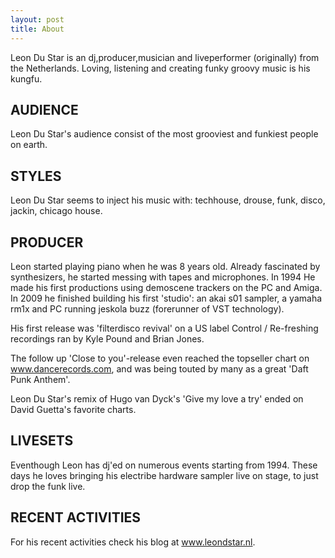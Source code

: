 ```yaml
---
layout: post
title: About
---
```


Leon Du Star is an dj,producer,musician and liveperformer (originally) from the Netherlands. 
Loving, listening and creating funky groovy music is his kungfu.

  
AUDIENCE
--------
Leon Du Star's audience consist of the most grooviest and funkiest people on earth.

STYLES
------
Leon Du Star seems to inject his music with: techhouse, drouse, funk, disco, jackin, chicago house.

PRODUCER
--------

Leon started playing piano when he was 8 years old.
Already fascinated by synthesizers, he started messing with tapes and microphones.
In 1994 He made his first productions using demoscene trackers on the PC and Amiga.
In 2009 he finished building his first 'studio': an akai s01 sampler, a yamaha rm1x and PC running jeskola buzz (forerunner of VST technology).

His first release was 'filterdisco revival' on a US label Control / Re-freshing recordings ran by Kyle Pound and Brian Jones.

The follow up 'Close to you'-release even reached the topseller chart on www.dancerecords.com, and was being touted by many as a great 'Daft Punk Anthem'.

Leon Du Star's remix of Hugo van Dyck's 'Give my love a try' ended on David Guetta's favorite charts.

LIVESETS
--------
Eventhough Leon has dj'ed on numerous events starting from 1994. 
These days he loves bringing his electribe hardware sampler live on stage, to just drop the funk live.

RECENT ACTIVITIES
-----------------
For his recent activities check his blog at <a href="www.leondustar.nl">www.leondstar.nl</a>.


